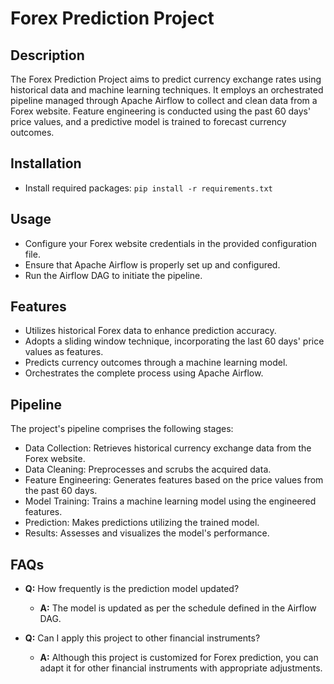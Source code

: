 # Forex Prediction Project

## Description

The Forex Prediction Project aims to predict currency exchange rates using historical data and machine learning techniques. It employs an orchestrated pipeline managed through Apache Airflow to collect and clean data from a Forex website. Feature engineering is conducted using the past 60 days' price values, and a predictive model is trained to forecast currency outcomes.

## Installation

- Install required packages: `pip install -r requirements.txt`

## Usage

- Configure your Forex website credentials in the provided configuration file.
- Ensure that Apache Airflow is properly set up and configured.
- Run the Airflow DAG to initiate the pipeline.

## Features

- Utilizes historical Forex data to enhance prediction accuracy.
- Adopts a sliding window technique, incorporating the last 60 days' price values as features.
- Predicts currency outcomes through a machine learning model.
- Orchestrates the complete process using Apache Airflow.

## Pipeline

The project's pipeline comprises the following stages:
- Data Collection: Retrieves historical currency exchange data from the Forex website.
- Data Cleaning: Preprocesses and scrubs the acquired data.
- Feature Engineering: Generates features based on the price values from the past 60 days.
- Model Training: Trains a machine learning model using the engineered features.
- Prediction: Makes predictions utilizing the trained model.
- Results: Assesses and visualizes the model's performance.

## FAQs

- **Q:** How frequently is the prediction model updated?
  - **A:** The model is updated as per the schedule defined in the Airflow DAG.

- **Q:** Can I apply this project to other financial instruments?
  - **A:** Although this project is customized for Forex prediction, you can adapt it for other financial instruments with appropriate adjustments.



